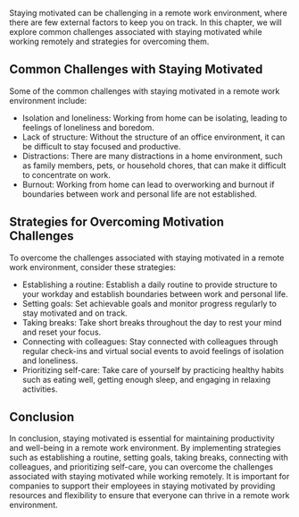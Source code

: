 
Staying motivated can be challenging in a remote work environment, where there are few external factors to keep you on track. In this chapter, we will explore common challenges associated with staying motivated while working remotely and strategies for overcoming them.

Common Challenges with Staying Motivated
----------------------------------------

Some of the common challenges with staying motivated in a remote work environment include:

* Isolation and loneliness: Working from home can be isolating, leading to feelings of loneliness and boredom.
* Lack of structure: Without the structure of an office environment, it can be difficult to stay focused and productive.
* Distractions: There are many distractions in a home environment, such as family members, pets, or household chores, that can make it difficult to concentrate on work.
* Burnout: Working from home can lead to overworking and burnout if boundaries between work and personal life are not established.

Strategies for Overcoming Motivation Challenges
-----------------------------------------------

To overcome the challenges associated with staying motivated in a remote work environment, consider these strategies:

* Establishing a routine: Establish a daily routine to provide structure to your workday and establish boundaries between work and personal life.
* Setting goals: Set achievable goals and monitor progress regularly to stay motivated and on track.
* Taking breaks: Take short breaks throughout the day to rest your mind and reset your focus.
* Connecting with colleagues: Stay connected with colleagues through regular check-ins and virtual social events to avoid feelings of isolation and loneliness.
* Prioritizing self-care: Take care of yourself by practicing healthy habits such as eating well, getting enough sleep, and engaging in relaxing activities.

Conclusion
----------

In conclusion, staying motivated is essential for maintaining productivity and well-being in a remote work environment. By implementing strategies such as establishing a routine, setting goals, taking breaks, connecting with colleagues, and prioritizing self-care, you can overcome the challenges associated with staying motivated while working remotely. It is important for companies to support their employees in staying motivated by providing resources and flexibility to ensure that everyone can thrive in a remote work environment.
